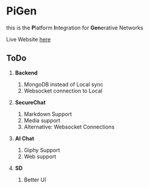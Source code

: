 # PiGen
this is the **P**latform **I**ntegration for **Gen**erative Networks

Live Website [here](https://superladens.onrender.com/)

## ToDo

1. **Backend**
    1. MongoDB instead of Local sync
    2. Websocket connection to Local

2. **SecureChat**
    1. Markdown Support
    2. Media support
    3. Alternative: Websocket Connections

3. **AI Chat**
    1. Giphy Support
    2. Web support

4. **SD**
    1. Better UI